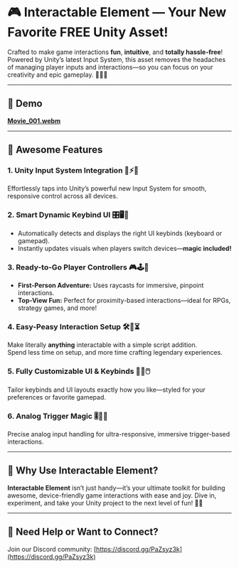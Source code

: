 # 🎮 Interactable Element — Your New Favorite FREE Unity Asset!

Crafted to make game interactions **fun**, **intuitive**, and **totally hassle-free**!  
Powered by Unity’s latest Input System, this asset removes the headaches of managing player inputs and interactions—so you can focus on your creativity and epic gameplay. 🌟🎨😎

---

## 🎥 Demo  
[**Movie_001.webm**](https://github.com/user-attachments/assets/c132e041-3f45-420f-ab69-8cc49e2c1598)

---

## 🌟 Awesome Features

### 1. Unity Input System Integration 🎯⚡️📱  
Effortlessly taps into Unity’s powerful new Input System for smooth, responsive control across all devices.

### 2. Smart Dynamic Keybind UI 🎛️🖥️🔄  
- Automatically detects and displays the right UI keybinds (keyboard or gamepad).  
- Instantly updates visuals when players switch devices—**magic included!**

### 3. Ready-to-Go Player Controllers 🎮🕹️🎲  
- **First-Person Adventure:** Uses raycasts for immersive, pinpoint interactions.  
- **Top-View Fun:** Perfect for proximity-based interactions—ideal for RPGs, strategy games, and more!

### 4. Easy-Peasy Interaction Setup 🛠️📜⏳  
Make literally **anything** interactable with a simple script addition.  
Spend less time on setup, and more time crafting legendary experiences.

### 5. Fully Customizable UI & Keybinds 🎨🔑🖱️  
Tailor keybinds and UI layouts exactly how you like—styled for your preferences or favorite gamepad.

### 6. Analog Trigger Magic 🎚️🎯✨  
Precise analog input handling for ultra-responsive, immersive trigger-based interactions.

---

## 🚀 Why Use Interactable Element?

**Interactable Element** isn’t just handy—it’s your ultimate toolkit for building awesome, device-friendly game interactions with ease and joy. Dive in, experiment, and take your Unity project to the next level of fun! 🎉🌈

---

## 💬 Need Help or Want to Connect?

Join our Discord community: [https://discord.gg/PaZsyz3k](https://discord.gg/PaZsyz3k)
